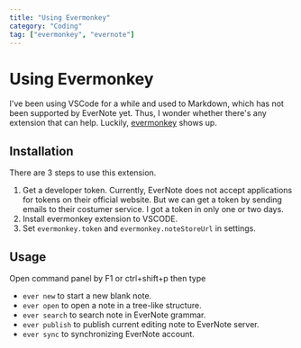 ```yaml
---
title: "Using Evermonkey"
category: "Coding"
tag: ["evermonkey", "evernote"]
---
```


# Using Evermonkey #

I've been using VSCode for a while and used to Markdown, which has not been supported by EverNote yet. Thus, I wonder whether there's any extension that can help. Luckily, [evermonkey](https://github.com/michalyao/evermonkey) shows up.

## Installation ##

 There are 3 steps to use this extension.

1. Get a developer token. Currently, EverNote does not accept applications for tokens on their official website. But we can get a token by sending emails to their costumer service. I got a token in only one or two days.
2. Install evermonkey extension to VSCODE.
3. Set `evermonkey.token` and `evermonkey.noteStoreUrl` in settings.

## Usage ##

Open command panel by F1 or ctrl+shift+p then type

* `ever new` to start a new blank note.
* `ever open` to open a note in a tree-like structure.
* `ever search` to search note in EverNote grammar.
* `ever publish` to publish current editing note to EverNote server.
* `ever sync` to synchronizing EverNote account.